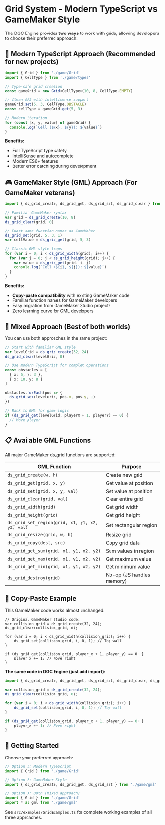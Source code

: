 # Grid System - Modern TypeScript vs GameMaker Style

The DGC Engine provides **two ways** to work with grids, allowing developers to choose their preferred approach:

## 🔧 Modern TypeScript Approach (Recommended for new projects)

```typescript
import { Grid } from './game/Grid'
import { CellType } from './game/types'

// Type-safe grid creation
const gameGrid = new Grid<CellType>(10, 8, CellType.EMPTY)

// Clean API with intellisense support
gameGrid.set(5, 3, CellType.OBSTACLE)
const cellType = gameGrid.get(5, 3)

// Modern iteration
for (const [x, y, value] of gameGrid) {
  console.log(`Cell (${x}, ${y}): ${value}`)
}
```

**Benefits:**
- Full TypeScript type safety
- IntelliSense and autocomplete
- Modern ES6+ features
- Better error catching during development

## 🎮 GameMaker Style (GML) Approach (For GameMaker veterans)

```typescript
import { ds_grid_create, ds_grid_get, ds_grid_set, ds_grid_clear } from './game/gml'

// Familiar GameMaker syntax
var grid = ds_grid_create(10, 8)
ds_grid_clear(grid, 0)

// Exact same function names as GameMaker
ds_grid_set(grid, 5, 3, 1)
var cellValue = ds_grid_get(grid, 5, 3)

// Classic GML-style loops
for (var i = 0; i < ds_grid_width(grid); i++) {
  for (var j = 0; j < ds_grid_height(grid); j++) {
    var value = ds_grid_get(grid, i, j)
    console.log(`Cell (${i}, ${j}): ${value}`)
  }
}
```

**Benefits:**
- **Copy-paste compatibility** with existing GameMaker code
- Familiar function names for GameMaker developers
- Easy migration from GameMaker Studio projects
- Zero learning curve for GML developers

## 🔀 Mixed Approach (Best of both worlds)

You can use both approaches in the same project:

```typescript
// Start with familiar GML style
var levelGrid = ds_grid_create(32, 24)
ds_grid_clear(levelGrid, 0)

// Use modern TypeScript for complex operations
const obstacles = [
  { x: 5, y: 3 },
  { x: 10, y: 8 }
]

obstacles.forEach(pos => {
  ds_grid_set(levelGrid, pos.x, pos.y, 1)
})

// Back to GML for game logic
if (ds_grid_get(levelGrid, playerX + 1, playerY) == 0) {
  // Move player
}
```

## 📋 Available GML Functions

All major GameMaker ds_grid functions are supported:

| GML Function | Purpose |
|--------------|---------|
| `ds_grid_create(w, h)` | Create new grid |
| `ds_grid_get(grid, x, y)` | Get value at position |
| `ds_grid_set(grid, x, y, val)` | Set value at position |
| `ds_grid_clear(grid, val)` | Clear entire grid |
| `ds_grid_width(grid)` | Get grid width |
| `ds_grid_height(grid)` | Get grid height |
| `ds_grid_set_region(grid, x1, y1, x2, y2, val)` | Set rectangular region |
| `ds_grid_resize(grid, w, h)` | Resize grid |
| `ds_grid_copy(dest, src)` | Copy grid data |
| `ds_grid_get_sum(grid, x1, y1, x2, y2)` | Sum values in region |
| `ds_grid_get_max(grid, x1, y1, x2, y2)` | Get maximum value |
| `ds_grid_get_min(grid, x1, y1, x2, y2)` | Get minimum value |
| `ds_grid_destroy(grid)` | No-op (JS handles memory) |

## 🎯 Copy-Paste Example

This GameMaker code works almost unchanged:

```gml
// Original GameMaker Studio code:
var collision_grid = ds_grid_create(32, 24);
ds_grid_clear(collision_grid, 0);

for (var i = 0; i < ds_grid_width(collision_grid); i++) {
    ds_grid_set(collision_grid, i, 0, 1); // Top wall
}

if (ds_grid_get(collision_grid, player_x + 1, player_y) == 0) {
    player_x += 1; // Move right
}
```

**The same code in DGC Engine (just add import):**

```typescript
import { ds_grid_create, ds_grid_get, ds_grid_set, ds_grid_clear, ds_grid_width } from './game/gml'

var collision_grid = ds_grid_create(32, 24);
ds_grid_clear(collision_grid, 0);

for (var i = 0; i < ds_grid_width(collision_grid); i++) {
    ds_grid_set(collision_grid, i, 0, 1); // Top wall
}

if (ds_grid_get(collision_grid, player_x + 1, player_y) == 0) {
    player_x += 1; // Move right
}
```

## 🚀 Getting Started

Choose your preferred approach:

```typescript
// Option 1: Modern TypeScript
import { Grid } from './game/Grid'

// Option 2: GameMaker Style  
import { ds_grid_create, ds_grid_get, ds_grid_set } from './game/gml'

// Option 3: Both (mixed approach)
import { Grid } from './game/Grid'
import * as gml from './game/gml'
```

See `src/examples/GridExamples.ts` for complete working examples of all three approaches.
